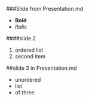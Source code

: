 ###Slide from Presentation.md
* **Bold**
* *Italic*


####slide 2
1. ordered list
2. second item


##slide 3 in Presentation.md
* unordered
* list
* of three


